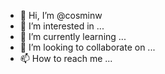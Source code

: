 - 👋 Hi, I’m @cosminw
- 👀 I’m interested in ...
- 🌱 I’m currently learning ...
- 💞️ I’m looking to collaborate on ...
- 📫 How to reach me ...

<!---
cosminw/cosminw is a ✨ special ✨ repository because its `README.md` (this file) appears on your GitHub profile.
You can click the Preview link to take a look at your changes.
--->
